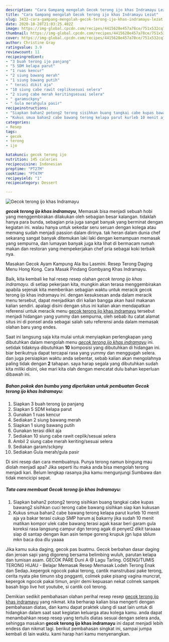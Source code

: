 ```yaml
---
description: "Cara Gampang mengolah Gecok terong ijo khas Indramayu Lezat"
title: "Cara Gampang mengolah Gecok terong ijo khas Indramayu Lezat"
slug: 3432-cara-gampang-mengolah-gecok-terong-ijo-khas-indramayu-lezat
date: 2020-10-28T21:03:25.402Z
image: https://img-global.cpcdn.com/recipes/4415628e457a78ce/751x532cq70/gecok-terong-ijo-khas-indramayu-foto-resep-utama.jpg
thumbnail: https://img-global.cpcdn.com/recipes/4415628e457a78ce/751x532cq70/gecok-terong-ijo-khas-indramayu-foto-resep-utama.jpg
cover: https://img-global.cpcdn.com/recipes/4415628e457a78ce/751x532cq70/gecok-terong-ijo-khas-indramayu-foto-resep-utama.jpg
author: Christine Gray
ratingvalue: 3.9
reviewcount: 11
recipeingredient:
- "3 buah terong ijo panjang"
- "5 SDM kelapa parut"
- "1 ruas kencur"
- "2 siung bawang merah"
- "1 siung bawang putih"
- " terasi dikit aja"
- "10 siung cabe rawit cepliksesuai selera"
- "2 siung cabe merah keritingsesuai selera"
- " garamsckpny"
- " Gula merahgula pasir"
recipeinstructions:
- "Siapkan bahan2 potong2 terong sisihkan buang tangkai cabe kupas bawang2 sisihkan cuci terong cabe bawang sisihkan siap kan kukusan"
- "Kukus smua bahan2 cabe bawang terong kelapa parut kurleb 10 menit aja ya bakar terasi cukup SMP harum aj bakarny jika sudah 10 menit matikan kompor ulek cabe bawang terasi agak kasar beri garam gula koreksi rasa langsung campur dgn terong agak di penyet2 dikit taraaaa siap di santap dengan ikan asin tempe goreng krupuk jgn lupa sblum mkn baca doa dlu yaaaa"
categories:
- Resep
tags:
- gecok
- terong
- ijo

katakunci: gecok terong ijo 
nutrition: 145 calories
recipecuisine: Indonesian
preptime: "PT27M"
cooktime: "PT47M"
recipeyield: "1"
recipecategory: Dessert

---
```



![Gecok terong ijo khas Indramayu](https://img-global.cpcdn.com/recipes/4415628e457a78ce/751x532cq70/gecok-terong-ijo-khas-indramayu-foto-resep-utama.jpg)

<b><i>gecok terong ijo khas indramayu</i></b>, Memasak bisa menjadi sebuah hobi yang menggembirakan dilakukan oleh sebagian besar kalangan. tidaklah hanya para bunda, sebagian pria juga sangat banyak yang berminat dengan kegiatan ini. walau hanya untuk sekedar seru seruan dengan kolega atau memang sudah menjadi passion dalam dirinya. tak heran dalam dunia chef sekarang sangat banyak ditemukan laki laki dengan kemampuan memasak yang sempurna, dan lumayan banyak juga kita lihat di bermacam rumah makan dan restoran yang mempekerjakan chef pria sebagai koki terbaik nya.

Masakan Gecok Ayam Kampung Ala Ibu Lasmini. Resep Terong Daging Menu Hong Kong. Cara Masak Pindang Gombyang Khas Indramayu.

Baik, kita kembali ke hal resep resep olahan <i>gecok terong ijo khas indramayu</i>. di setiap pekerjaan kita, mungkin akan terasa menggembirakan apabila sejenak kita memberikan sebagian waktu untuk meracik gecok terong ijo khas indramayu ini. dengan kesuksesan anda dalam meracik menu tersebut, dapat menjadikan diri kalian bangga akan hasil makanan kalian sendiri. apalagi disini dengan situs ini kalian akan mendapatkan referensi untuk meracik menu <u>gecok terong ijo khas indramayu</u> tersebut menjadi hidangan yang yummy dan sempurna, oleh sebab itu catat alamat situs ini di ponsel anda sebagai salah satu referensi anda dalam memasak olahan baru yang endes.


Saat ini langsung saja kita mulai untuk menyiapkan perlengkapan yang dibutuhkan dalam mengolah menu <u><i>gecok terong ijo khas indramayu</i></u> ini. setidak tidaknya dibutuhkan <b>10</b> komposisi yang dibutuhkan di hidangan ini. biar berikutnya dapat tercapai rasa yang yummy dan menggugah selera. dan juga persiapkan waktu anda sebentar, sebab kalian akan mengolahnya paling tidak dengan <b>2</b> tahapan. saya harap segala yang dibutuhkan sudah kita miliki disini, oke mari kita olah dengan mencatat dulu bahan keperluan dibawah ini.

<!--inarticleads1-->

##### Bahan pokok dan bumbu yang diperlukan untuk pembuatan Gecok terong ijo khas Indramayu:

1. Siapkan 3 buah terong ijo panjang
1. Siapkan 5 SDM kelapa parut
1. Gunakan 1 ruas kencur
1. Sediakan 2 siung bawang merah
1. Siapkan 1 siung bawang putih
1. Gunakan  terasi dikit aja
1. Sediakan 10 siung cabe rawit ceplik/sesuai selera
1. Ambil 2 siung cabe merah keriting/sesuai selera
1. Sediakan  garam/sckpny
1. Sediakan  Gula merah/gula pasir


Di sini resep dan cara membuatnya. Punya terong namun bingung mau diolah menjadi apa? Jika seperti itu maka anda bisa mengolah terong menjadi kari. Belum lengkap rasanya jika kamu mengunjungi Sumbawa dan tidak mencicipi sepat. 

<!--inarticleads2-->

##### Tata cara membuat Gecok terong ijo khas Indramayu:

1. Siapkan bahan2 potong2 terong sisihkan buang tangkai cabe kupas bawang2 sisihkan cuci terong cabe bawang sisihkan siap kan kukusan
1. Kukus smua bahan2 cabe bawang terong kelapa parut kurleb 10 menit aja ya bakar terasi cukup SMP harum aj bakarny jika sudah 10 menit matikan kompor ulek cabe bawang terasi agak kasar beri garam gula koreksi rasa langsung campur dgn terong agak di penyet2 dikit taraaaa siap di santap dengan ikan asin tempe goreng krupuk jgn lupa sblum mkn baca doa dlu yaaaa


Jika kamu suka daging, gecok pas buatmu. Gecok berbahan dasar daging dan jeroan sapi yang digoreng bersama belimbing wuluh, parutan kelapa dan tumisan asam. GECOK PARE Duni A @ Lagu Tarling. OSENG/TUMIS TERONG HIJAU - Belajar Memasak Resep Memasak Lodeh Terong Enak dan Sedap..kepergok ngocok pakai terong, cantik manstrubasi pake terong, cerita nyata pke timunn sbg pngganti, colmek pake pisang vagina muncrat, kepergok ngocok pakai timun, anjirr demi kepuasan nekat colmek sampek basah bigo live hot youtube, si cantik coli terong. 

Demikian sedikit pembahasan olahan perihal resep resep <u>gecok terong ijo khas indramayu</u> yang nikmat. kita berharap kalian bisa mengerti dengan pembahasan diatas, dan kamu dapat praktek ulang di saat lain untuk di hidangkan dalam saat saat kegiatan keluarga atau kolega kamu. anda dapat menambahkan resep resep yang tertulis diatas sesuai dengan selera anda, sehingga masakan <b>gecok terong ijo khas indramayu</b> ini dapat menjadi lebih endess dan nikmat lagi. berikut pembahasan singkat ini, sampai jumpa kembali di lain waktu. kami harap hari kamu menyenangkan.
